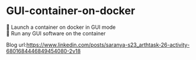 # GUI-container-on-docker

🔅 Launch a container on docker in GUI mode   
🔅 Run any GUI software on the container

Blog url:https://www.linkedin.com/posts/saranya-s23_arthtask-26-activity-6801684446849454080-2v18
